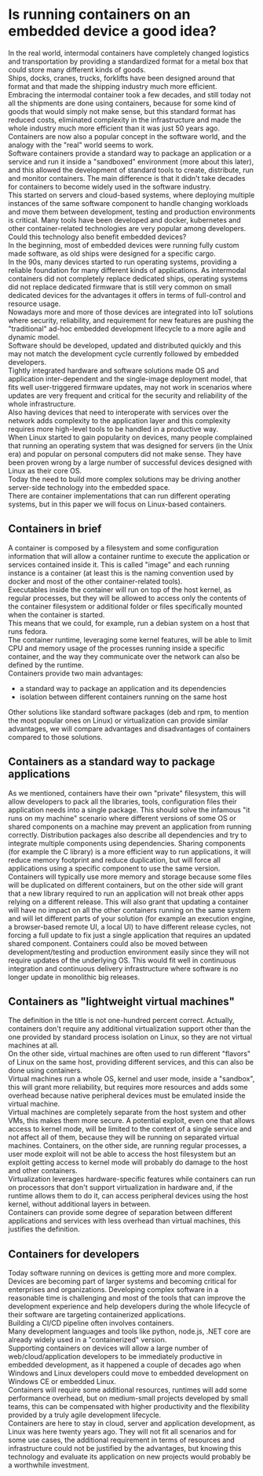 # Is running containers on an embedded device a good idea? #
In the real world, intermodal containers have completely changed logistics and transportation by providing a standardized format for a metal box that could store many different kinds of goods.  
Ships, docks, cranes, trucks, forklifts have been designed around that format and that made the shipping industry much more efficient.  
Embracing the intermodal container took a few decades, and still today not all the shipments are done using containers, because for some kind of goods that would simply not make sense, but this standard format has reduced costs, eliminated complexity in the infrastructure and made the whole industry much more efficient than it was just 50 years ago.  
Containers are now also a popular concept in the software world, and the analogy with the "real" world seems to work.  
Software containers provide a standard way to package an application or a service and run it inside a "sandboxed" environment (more about this later), and this allowed the development of standard tools to create, distribute, run and monitor containers. The main difference is that it didn't take decades for containers to become widely used in the software industry.  
This started on servers and cloud-based systems, where deploying multiple instances of the same software component to handle changing workloads and move them between development, testing and production environments is critical. Many tools have been developed and docker, kubernetes and other container-related technologies are very popular among developers.  
Could this technology also benefit embedded devices?  
In the beginning, most of embedded devices were running fully custom made software, as old ships were designed for a specific cargo.  
In the 90s, many devices started to run operating systems, providing a reliable foundation for many different kinds of applications.
As intermodal containers did not completely replace dedicated ships, operating systems did not replace dedicated firmware that is still very common on small dedicated devices for the advantages it offers in terms of full-control and resource usage.  
Nowadays more and more of those devices are integrated into IoT solutions where security, reliability, and requirement for new features are pushing the "traditional" ad-hoc embedded development lifecycle to a more agile and dynamic model.  
Software should be developed, updated and distributed quickly and this may not match the development cycle currently followed by embedded developers.  
Tightly integrated hardware and software solutions made OS and application inter-dependent and the single-image deployment model, that fits well user-triggered firmware updates, may not work in scenarios where updates are very frequent and critical for the security and reliability of the whole infrastructure.  
Also having devices that need to interoperate with services over the network adds complexity to the application layer and this complexity requires more high-level tools to be handled in a productive way.  
When Linux started to gain popularity on devices, many people complained that running an operating system that was designed for servers (in the Unix era) and popular on personal computers did not make sense. They have been proven wrong by a large number of successful devices designed with Linux as their core OS.  
Today the need to build more complex solutions may be driving another server-side technology into the embedded space.  
There are container implementations that can run different operating systems, but in this paper we will focus on Linux-based containers.

## Containers in brief ##

A container is composed by a filesystem and some configuration information that will allow a container runtime to execute the application or services contained inside it.  This is called "image" and each running instance is a container (at least this is the naming convention used by docker and most of the other container-related tools).  
Executables inside the container will run on top of the host kernel, as regular processes, but they will be allowed to access only the contents of the container filesystem or additional folder or files specifically mounted when the container is started.  
This means that we could, for example, run a debian system on a host that runs fedora.  
The container runtime, leveraging some kernel features, will be able to limit CPU and memory usage of the processes running inside a specific container, and the way they communicate over the network can also be defined by the runtime.  
Containers provide two main advantages:

- a standard way to package an application and its dependencies
- isolation between different containers running on the same host

Other solutions like standard software packages (deb and rpm, to mention the most popular ones on Linux) or virtualization can provide similar advantages, we will compare advantages and disadvantages of containers compared to those solutions.

## Containers as a standard way to package applications ##

As we mentioned, containers have their own "private" filesystem, this will allow developers to pack all the libraries, tools, configuration files their application needs into a single package. This should solve the infamous "it runs on my machine" scenario where different versions of some OS or shared components on a machine may prevent an application from running correctly. 
Distribution packages also describe all dependencies and try to integrate multiple components using dependencies. Sharing components (for example the C library) is a more efficient way to run applications, it will reduce memory footprint and reduce duplication, but will force all applications using a specific component to use the same version.
Containers will typically use more memory and storage because some files will be duplicated on different containers, but on the other side will grant that a new library required to run an application will not break other apps relying on a different release.
This will also grant that updating a container will have no impact on all the other containers running on the same system and will let different parts of your solution (for example an execution engine, a browser-based remote UI, a local UI) to have different release cycles, not forcing a full update to fix just a single application that requires an updated shared component.
Containers could also be moved between development/testing and production environment easily since they will not require updates of the underlying OS. This would fit well in continuous integration and continuous delivery infrastructure where software is no longer update in monolithic big releases.

## Containers as "lightweight virtual machines" ##

The definition in the title is not one-hundred percent correct.  Actually, containers don't require any additional virtualization support other than the one provided by standard process isolation on Linux, so they are not virtual machines at all.  
On the other side, virtual machines are often used to run different "flavors" of Linux on the same host, providing different services, and this can also be done using containers.  
Virtual machines run a whole OS, kernel and user mode, inside a "sandbox", this will grant more reliability, but requires more resources and adds some overhead because native peripheral devices must be emulated inside the virtual machine.  
Virtual machines are completely separate from the host system and other VMs, this makes them more secure. A potential exploit, even one that allows access to kernel mode, will be limited to the context of a single service and not affect all of them, because they will be running on separated virtual machines. Containers, on the other side, are running regular processes, a user mode exploit will not be able to access the host filesystem but an exploit getting access to kernel mode will probably do damage to the host and other containers.  
Virtualization leverages hardware-specific features while containers can run on processors that don't support virtualization in hardware and, if the runtime allows them to do it, can access peripheral devices using the host kernel, without additional layers in between.  
Containers can provide some degree of separation between different applications and services with less overhead than virtual machines, this justifies the definition.  

## Containers for developers ##

Today software running on devices is getting more and more complex. Devices are becoming part of larger systems and becoming critical for enterprises and organizations. Developing complex software in a reasonable time is challenging and most of the tools that can improve the development experience and help developers during the whole lifecycle of their software are targeting containerized applications.  
Building a CI/CD pipeline often involves containers.  
Many development languages and tools like python, node.js, .NET core are already widely used in a "containerized" version.  
Supporting containers on devices will allow a large number of web/cloud/application developers to be immediately productive in embedded development, as it happened a couple of decades ago when Windows and Linux developers could move to embedded development on Windows CE or embedded Linux.  
Containers will require some additional resources, runtimes will add some performance overhead, but on medium-small projects developed by small teams, this can be compensated with higher productivity and the flexibility provided by a truly agile development lifecycle.  
Containers are here to stay in cloud, server and application development, as Linux was here twenty years ago. They will not fit all scenarios and for some use cases, the additional requirement in terms of resources and infrastructure could not be justified by the advantages, but knowing this technology and evaluate its application on new projects would probably be a worthwhile investment.  
